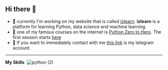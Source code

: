## Hi there 👋

- 🔰 currently I'm working on my website that is called [izlearn](https://izlearn.ir). **izlearn** is a platform for learning Python, data science and machine learning.
- 🔰 one of my famous courses on the internet is [Python Zero to Hero](https://www.izlearn.ir/courses/python-zero-to-hero-course/). The first session starts [here](https://www.izlearn.ir/courses/python-zero-to-hero-course/lessons/python-zero-to-hero-before-you-start-s00-e00/)
- 🔰 If you want to immediately contact with me [this link](https://t.me/izlearn_support) is my telegram account.
---
**My Skills**
<picture>
 <source media="(prefers-color-scheme: dark)" srcset="YOUR-DARKMODE-IMAGE">
 <source media="(prefers-color-scheme: light)" srcset="YOUR-LIGHTMODE-IMAGE">
 <img alt="" src="[python (2)](https://github.com/user-attachments/assets/7604569f-c3bb-4415-8673-379b8f9badc1)">
</picture>
![python (2)](https://github.com/user-attachments/assets/7604569f-c3bb-4415-8673-379b8f9badc1)

